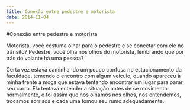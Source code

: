 ```yaml
---
title: Conexão entre pedestre e motorista
date: 2014-11-04
---
```

#Conexão entre pedestre e motorista

Motorista, você costuma olhar para o pedestre e se conectar com ele no trânsito? Pedestre, você olha nos olhos do motorista, lembrando que por trás do volante há uma pessoa?

Certa vez estava caminhando um pouco confusa no estacionamento da faculdade, temendo o encontro com algum veículo, quando apareceu à minha frente a moça que estava tentando encontrar um lugar para parar seu carro. Ela tentava entender a situação antes de se movimentar normalmente, e foi assim que nos olhamos nos olhos, nos entendemos, trocamos sorrisos e cada uma tomou seu rumo adequadamente.